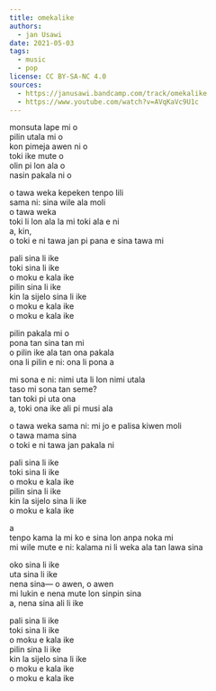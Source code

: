 ```yaml
---
title: omekalike
authors:
  - jan Usawi
date: 2021-05-03
tags:
  - music
  - pop
license: CC BY-SA-NC 4.0
sources:
  - https://janusawi.bandcamp.com/track/omekalike
  - https://www.youtube.com/watch?v=AVqKaVc9U1c
---
```


monsuta lape mi o  \
pilin utala mi o  \
kon pimeja awen ni o  \
toki ike mute o  \
olin pi lon ala o  \
nasin pakala ni o

o tawa weka kepeken tenpo lili  \
sama ni: sina wile ala moli  \
o tawa weka  \
toki li lon ala la mi toki ala e ni  \
a, kin,  \
o toki e ni tawa jan pi pana e sina tawa mi

pali sina li ike  \
toki sina li ike  \
o moku e kala ike  \
pilin sina li ike  \
kin la sijelo sina li ike  \
o moku e kala ike  \
o moku e kala ike

pilin pakala mi o  \
pona tan sina tan mi  \
o pilin ike ala tan ona pakala  \
ona li pilin e ni: ona li pona a

mi sona e ni: nimi uta li lon nimi utala  \
taso mi sona tan seme?  \
tan toki pi uta ona  \
a, toki ona ike ali pi musi ala

o tawa weka sama ni: mi jo e palisa kiwen moli  \
o tawa mama sina  \
o toki e ni tawa jan pakala ni

pali sina li ike  \
toki sina li ike  \
o moku e kala ike  \
pilin sina li ike  \
kin la sijelo sina li ike  \
o moku e kala ike

a  \
tenpo kama la mi ko e sina lon anpa noka mi  \
mi wile mute e ni: kalama ni li weka ala tan lawa sina

oko sina li ike  \
uta sina li ike  \
nena sina— o awen, o awen  \
mi lukin e nena mute lon sinpin sina  \
a, nena sina ali li ike

pali sina li ike  \
toki sina li ike  \
o moku e kala ike  \
pilin sina li ike  \
kin la sijelo sina li ike  \
o moku e kala ike  \
o moku e kala ike
